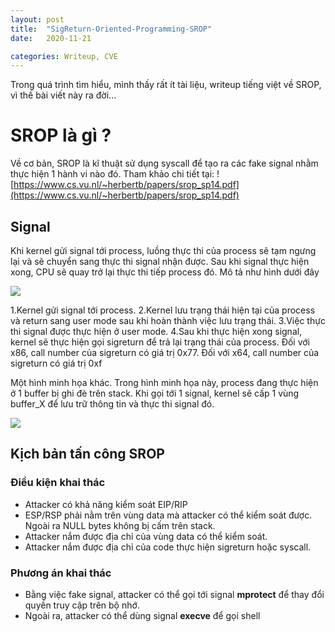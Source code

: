 ```yaml
---
layout: post
title:  "SigReturn-Oriented-Programming-SROP"
date:   2020-11-21

categories: Writeup, CVE
---
```


Trong quá trình tìm hiểu, mình thấy rất ít tài liệu, writeup tiếng việt về SROP, vì thế bài viết này ra đời...

# SROP là gì ?

Về cơ bản, SROP là kĩ thuật sử dụng syscall để tạo ra các fake signal nhằm thực hiện 1 hành vi nào đó. Tham khảo chi tiết tại: ![https://www.cs.vu.nl/~herbertb/papers/srop_sp14.pdf](https://www.cs.vu.nl/~herbertb/papers/srop_sp14.pdf)

## Signal
Khi kernel gửi signal tới process, luồng thực thi của process sẽ tạm ngưng lại và sẽ chuyển sang thực thi signal nhận được. Sau khi signal thực hiện xong, CPU sẽ quay trở lại thực thi tiếp process đó. Mô tả như hình dưới đây 

![](./Images/srop-1.png)

1.Kernel gửi signal tới process.
2.Kernel lưu trạng thái hiện tại của process và return sang user mode sau khi hoàn thành việc lưu trạng thái.
3.Việc thực thi signal được thực hiện ở user mode.
4.Sau khi thực hiện xong signal, kernel sẽ thực hiện gọi sigreturn để trả lại trạng thái của process. Đối với x86, call number của sigreturn có giá trị 0x77. Đối với x64, call number của sigreturn có giá trị 0xf

Một hình minh họa khác. Trong hình minh họa này, process đang thực hiện ở 1 buffer bị ghi đè trên stack. Khi gọi tới 1 signal, kernel sẽ cấp 1 vùng buffer_X để lưu trữ thông tin và thực thi signal đó.

![](./Images/srop-2.png)

## Kịch bản tấn công SROP

### Điều kiện khai thác
- Attacker có khả năng kiểm soát EIP/RIP
- ESP/RSP phải nằm trên vùng data mà attacker có thể kiểm soát được. Ngoài ra NULL bytes không bị cấm trên stack.
- Attacker nắm được địa chỉ của vùng data có thể kiểm soát.
- Attacker nắm được địa chỉ của code thực hiện sigreturn hoặc syscall.

### Phương án khai thác
- Bằng việc fake signal, attacker có thể gọi tới signal **mprotect** để thay đổi quyền truy cập trên bộ nhớ.
- Ngoài ra, attacker có thể dùng signal **execve** để gọi shell


